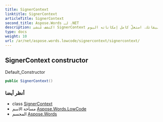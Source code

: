 ```yaml
---
title: SignerContext
linktitle: SignerContext
articleTitle: SignerContext
second_title: Aspose.Words لـ .NET
description: اكتشف مُنشئ SignerContext المُصمّم للتكامل السلس والوظائف المُحسّنة في تطبيقاتك. استغلّ كامل إمكاناته اليوم.
type: docs
weight: 10
url: /ar/net/aspose.words.lowcode/signercontext/signercontext/
---
```

## SignerContext constructor

Default_Constructor

```csharp
public SignerContext()
```

### أنظر أيضا

* class [SignerContext](../)
* مساحة الاسم [Aspose.Words.LowCode](../../../aspose.words.lowcode/)
* المجسم [Aspose.Words](../../../)
